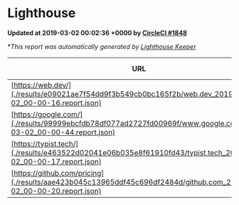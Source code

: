 
# Lighthouse

**Updated at 2019-03-02 00:02:36 +0000 by [CircleCI #1848](https://circleci.com/gh/ItinerisLtd/lighthouse-keeper-example/1848)**

**This report was automatically generated by [Lighthouse Keeper](https://github.com/itinerisltd/lighthouse-keeper)*

| URL | Performance | Accessibility | Best Practices | SEO | PWA | Updated At |
| --- | --- | --- | --- | --- | --- | --- |
| [https://web.dev/](./results/e09021ae7f54dd9f3b549cb0bc165f2b/web.dev_2019-03-02_00-00-16.report.json) | 0.94 | 0.93 | 0.93 | 0.91 | 1 | 2019-03-02T00:00:16.541Z |
| [https://google.com/](./results/99999ebcfdb78df077ad2727fd00969f/www.google.com_2019-03-02_00-00-44.report.json) | 0.96 | 0.71 | 0.93 | 0.8 | 0.58 | 2019-03-02T00:00:44.396Z |
| [https://typist.tech/](./results/e463522d02041e06b035e8f61910fd43/typist.tech_2019-03-02_00-00-17.report.json) | 1 |  |  |  |  | 2019-03-02T00:00:17.154Z |
| [https://github.com/pricing](./results/aae423b045c13965ddf45c696df2484d/github.com_2019-03-02_00-00-20.report.json) | 0.8 | 0.89 | 0.93 | 0.9 | 0.58 | 2019-03-02T00:00:20.230Z |
